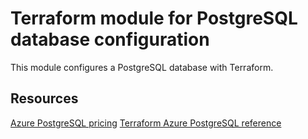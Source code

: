 # Terraform module for PostgreSQL database configuration

This module configures a PostgreSQL database with Terraform.

## Resources

[Azure PostgreSQL pricing](https://aka.ms/nubesgen-postgresql-pricing)
[Terraform Azure PostgreSQL reference](https://registry.terraform.io/providers/hashicorp/azurerm/latest/docs/resources/postgresql_database)
